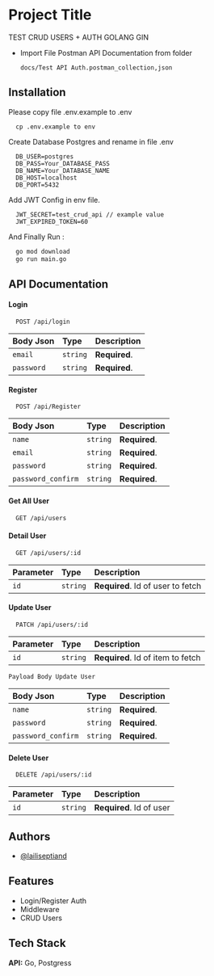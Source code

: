 # Project Title

TEST CRUD USERS + AUTH GOLANG GIN

- Import File Postman API Documentation from folder

  ```
  docs/Test API Auth.postman_collection,json
  ```

## Installation

Please copy file .env.example to .env

```
  cp .env.example to env
```

Create Database Postgres and rename in file .env

```
  DB_USER=postgres
  DB_PASS=Your_DATABASE_PASS
  DB_NAME=Your_DATABASE_NAME
  DB_HOST=localhost
  DB_PORT=5432
```

Add JWT Config in env file.

```
  JWT_SECRET=test_crud_api // example value
  JWT_EXPIRED_TOKEN=60
```

And Finally Run :

```bash
  go mod download
  go run main.go
```

## API Documentation

#### Login

```http
  POST /api/login
```

| Body Json  | Type     | Description   |
| :--------- | :------- | :------------ |
| `email`    | `string` | **Required**. |
| `password` | `string` | **Required**. |

#### Register

```http
  POST /api/Register
```

| Body Json          | Type     | Description   |
| :----------------- | :------- | :------------ |
| `name`             | `string` | **Required**. |
| `email`            | `string` | **Required**. |
| `password`         | `string` | **Required**. |
| `password_confirm` | `string` | **Required**. |

#### Get All User

```http
  GET /api/users
```

#### Detail User

```http
  GET /api/users/:id
```

| Parameter | Type     | Description                       |
| :-------- | :------- | :-------------------------------- |
| `id`      | `string` | **Required**. Id of user to fetch |

#### Update User

```http
  PATCH /api/users/:id
```

| Parameter | Type     | Description                       |
| :-------- | :------- | :-------------------------------- |
| `id`      | `string` | **Required**. Id of item to fetch |

```
Payload Body Update User
```

| Body Json          | Type     | Description   |
| :----------------- | :------- | :------------ |
| `name`             | `string` | **Required**. |
| `password`         | `string` | **Required**. |
| `password_confirm` | `string` | **Required**. |

#### Delete User

```http
  DELETE /api/users/:id
```

| Parameter | Type     | Description              |
| :-------- | :------- | :----------------------- |
| `id`      | `string` | **Required**. Id of user |

## Authors

- [@lailiseptiand](https://www.github.com/lailiseptiandi)

## Features

- Login/Register Auth
- Middleware
- CRUD Users

## Tech Stack

**API:** Go, Postgress
